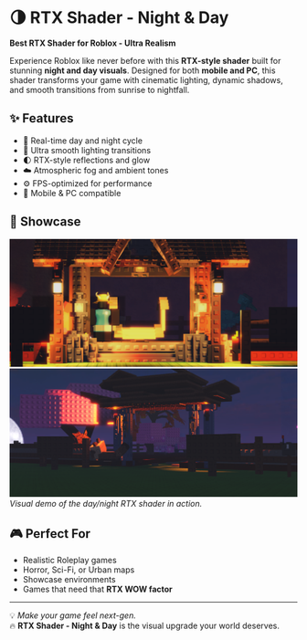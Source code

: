 # 🌗 RTX Shader - Night & Day
**Best RTX Shader for Roblox - Ultra Realism**

Experience Roblox like never before with this **RTX-style shader** built for stunning **night and day visuals**. Designed for both **mobile and PC**, this shader transforms your game with cinematic lighting, dynamic shadows, and smooth transitions from sunrise to nightfall.

## ✨ Features
- 🔆 Real-time day and night cycle  
- 🌌 Ultra smooth lighting transitions  
- 🌓 RTX-style reflections and glow  
- ☁️ Atmospheric fog and ambient tones  
- ⚙️ FPS-optimized for performance  
- 📱 Mobile & PC compatible

## 🎥 Showcase
![Preview](https://github.com/CludeHub/RTX-Night-Day/blob/50b8829f8f48ad7bbdb88f07d81c021543fdfa24/NightRTX1.png)
![Preview2](https://github.com/CludeHub/RTX-Night-Day/blob/50b8829f8f48ad7bbdb88f07d81c021543fdfa24/NightRTX2.png)
*Visual demo of the day/night RTX shader in action.*

## 🎮 Perfect For
- Realistic Roleplay games  
- Horror, Sci-Fi, or Urban maps  
- Showcase environments  
- Games that need that **RTX WOW factor**

---

💡 *Make your game feel next-gen.*  
🔥 **RTX Shader - Night & Day** is the visual upgrade your world deserves.
